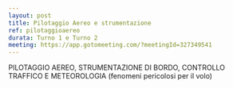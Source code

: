 ```yaml
---
layout: post
title: Pilotaggio Aereo e strumentazione
ref: pilotaggioaereo
durata: Turno 1 e Turno 2
meeting: https://app.gotomeeting.com/?meetingId=327349541
---
```


PILOTAGGIO AEREO, STRUMENTAZIONE DI BORDO, CONTROLLO TRAFFICO E METEOROLOGIA (fenomeni pericolosi per il volo)